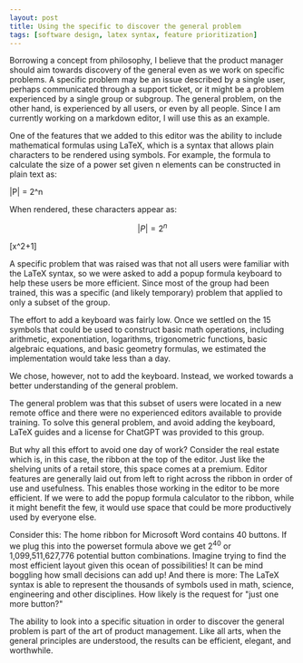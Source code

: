 ```yaml
---
layout: post
title: Using the specific to discover the general problem
tags: [software design, latex syntax, feature prioritization]
---
```


Borrowing a concept from philosophy, I believe that the product manager should aim towards discovery of the general even as we work on specific problems.  A specific problem may be an issue described by a single user, perhaps communicated through a support ticket, or it might be a problem experienced by a single group or subgroup.  The general problem, on the other hand, is experienced by all users, or even by all people.  Since I am currently working on a markdown editor, I will use this as an example.

One of the features that we added to this editor was the ability to include mathematical formulas using LaTeX, which is a syntax that allows plain characters to be rendered using symbols.  For example, the formula to calculate the size of a power set given n elements can be constructed in plain text as:

\|P\| = 2^n

When rendered, these characters appear as:

$$ 
|P| = 2^n 
$$

\[x^2+1\]

A specific problem that was raised was that not all users were familiar with the LaTeX syntax, so we were asked to add a popup formula keyboard to help these users be more efficient.  Since most of the group had been trained, this was a specific (and likely temporary) problem that applied to only a subset of the group.  

The effort to add a keyboard was fairly low.  Once we settled on the 15 symbols that could be used to construct basic math operations, including arithmetic, exponentiation, logarithms, trigonometric functions, basic algebraic equations, and basic geometry formulas, we estimated the implementation would take less than a day.  

We chose, however, not to add the keyboard.  Instead, we worked towards a better understanding of the general problem.

The general problem was that this subset of users were located in a new remote office and there were no experienced editors available to provide training.  To solve this general problem, and avoid adding the keyboard, LaTeX guides and a license for ChatGPT was provided to this group.

But why all this effort to avoid one day of work?  Consider the real estate which is, in this case, the ribbon at the top of the editor.  Just like the shelving units of a retail store, this space comes at a premium.  Editor features are generally laid out from left to right across the ribbon in order of use and usefulness.  This enables those working in the editor to be more efficient.  If we were to add the popup formula calculator to the ribbon, while it might benefit the few, it would use space that could be more productively used by everyone else.

Consider this:  The home ribbon for Microsoft Word contains 40 buttons.  If we plug this into the powerset formula above we get 2<sup>40</sup> or 1,099,511,627,776 potential button combinations.  Imagine trying to find the most efficient layout given this ocean of possibilities!  It can be mind boggling how small decisions can add up!  And there is more:  The LaTeX syntax is able to represent the thousands of symbols used in math, science, engineering and other disciplines.  How likely is the request for "just one more button?"

The ability to look into a specific situation in order to discover the general problem is part of the art of product management.  Like all arts, when the general principles are understood, the results can be efficient, elegant, and worthwhile.
